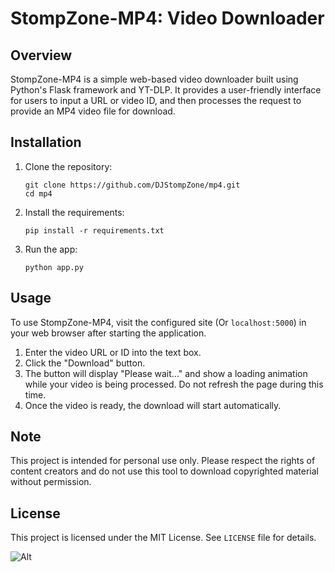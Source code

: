 
# StompZone-MP4: Video Downloader

## Overview

StompZone-MP4 is a simple web-based video downloader built using Python's Flask framework and YT-DLP. It provides a user-friendly interface for users to input a URL or video ID, and then processes the request to provide an MP4 video file for download.

## Installation

1. Clone the repository:

    ```
    git clone https://github.com/DJStompZone/mp4.git
    cd mp4
    ```

2. Install the requirements:

    ```
    pip install -r requirements.txt
    ```

3. Run the app:

    ```
    python app.py
    ```

## Usage

To use StompZone-MP4, visit the configured site (Or `localhost:5000`) in your web browser after starting the application.

1. Enter the video URL or ID into the text box.
2. Click the "Download" button.
3. The button will display "Please wait..." and show a loading animation while your video is being processed. Do not refresh the page during this time.
4. Once the video is ready, the download will start automatically.

## Note

This project is intended for personal use only. Please respect the rights of content creators and do not use this tool to download copyrighted material without permission.

## License

This project is licensed under the MIT License. See `LICENSE` file for details.

![Alt](https://repobeats.axiom.co/api/embed/500a5f482ee1a27451a224876efb65080aa6d4b5.svg "Repobeats analytics image")
